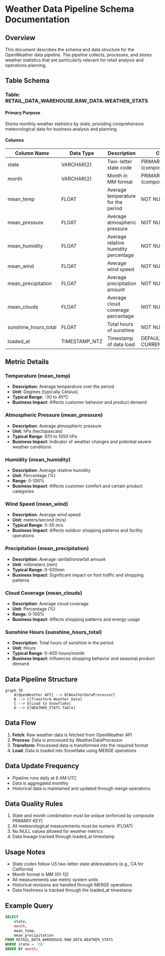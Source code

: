 # Weather Data Pipeline Schema Documentation

## Overview

This document describes the schema and data structure for the OpenWeather data pipeline. The pipeline collects, processes, and stores weather statistics that are particularly relevant for retail analysis and operations planning.

## Table Schema

### Table: RETAIL_DATA_WAREHOUSE.RAW_DATA.WEATHER_STATS

#### Primary Purpose

Stores monthly weather statistics by state, providing comprehensive meteorological data for business analysis and planning.

#### Columns

| Column Name | Data Type | Description | Constraints |
|------------|-----------|-------------|-------------|
| state | VARCHAR(2) | Two-letter state code | PRIMARY KEY (composite), NOT NULL |
| month | VARCHAR(2) | Month in MM format | PRIMARY KEY (composite), NOT NULL |
| mean_temp | FLOAT | Average temperature for the period | NOT NULL |
| mean_pressure | FLOAT | Average atmospheric pressure | NOT NULL |
| mean_humidity | FLOAT | Average relative humidity percentage | NOT NULL |
| mean_wind | FLOAT | Average wind speed | NOT NULL |
| mean_precipitation | FLOAT | Average precipitation amount | NOT NULL |
| mean_clouds | FLOAT | Average cloud coverage percentage | NOT NULL |
| sunshine_hours_total | FLOAT | Total hours of sunshine | NOT NULL |
| loaded_at | TIMESTAMP_NTZ | Timestamp of data load | DEFAULT CURRENT_TIMESTAMP() |

## Metric Details

### Temperature (mean_temp)

- **Description**: Average temperature over the period
- **Unit**: Degrees (typically Celsius)
- **Typical Range**: -30 to 45°C
- **Business Impact**: Affects customer behavior and product demand

### Atmospheric Pressure (mean_pressure)

- **Description**: Average atmospheric pressure
- **Unit**: hPa (hectopascals)
- **Typical Range**: 970 to 1050 hPa
- **Business Impact**: Indicator of weather changes and potential severe weather conditions

### Humidity (mean_humidity)

- **Description**: Average relative humidity
- **Unit**: Percentage (%)
- **Range**: 0-100%
- **Business Impact**: Affects customer comfort and certain product categories

### Wind Speed (mean_wind)

- **Description**: Average wind speed
- **Unit**: meters/second (m/s)
- **Typical Range**: 0-30 m/s
- **Business Impact**: Affects outdoor shopping patterns and facility operations

### Precipitation (mean_precipitation)

- **Description**: Average rainfall/snowfall amount
- **Unit**: millimeters (mm)
- **Typical Range**: 0-500mm
- **Business Impact**: Significant impact on foot traffic and shopping patterns

### Cloud Coverage (mean_clouds)

- **Description**: Average cloud coverage
- **Unit**: Percentage (%)
- **Range**: 0-100%
- **Business Impact**: Affects shopping patterns and energy usage

### Sunshine Hours (sunshine_hours_total)

- **Description**: Total hours of sunshine in the period
- **Unit**: Hours
- **Typical Range**: 0-400 hours/month
- **Business Impact**: Influences shopping behavior and seasonal product demand

## Data Pipeline Structure

```mermaid
graph TD
    A[OpenWeather API] --> B[WeatherDataProcessor]
    B --> C[Transform Weather Data]
    C --> D[Load to Snowflake]
    D --> E[WEATHER_STATS Table]
```

## Data Flow

1. **Fetch**: Raw weather data is fetched from OpenWeather API
2. **Process**: Data is processed by WeatherDataProcessor
3. **Transform**: Processed data is transformed into the required format
4. **Load**: Data is loaded into Snowflake using MERGE operations

## Data Update Frequency

- Pipeline runs daily at 6 AM UTC
- Data is aggregated monthly
- Historical data is maintained and updated through merge operations

## Data Quality Rules

1. State and month combination must be unique (enforced by composite PRIMARY KEY)
2. All meteorological measurements must be numeric (FLOAT)
3. No NULL values allowed for weather metrics
4. Data lineage tracked through loaded_at timestamp

## Usage Notes

- State codes follow US two-letter state abbreviations (e.g., CA for California)
- Month format is MM (01-12)
- All measurements use metric system units
- Historical revisions are handled through MERGE operations
- Data freshness is tracked through the loaded_at timestamp

## Example Query

```sql
SELECT 
    state,
    month,
    mean_temp,
    mean_precipitation
FROM RETAIL_DATA_WAREHOUSE.RAW_DATA.WEATHER_STATS
WHERE state = 'CA'
ORDER BY month;
```